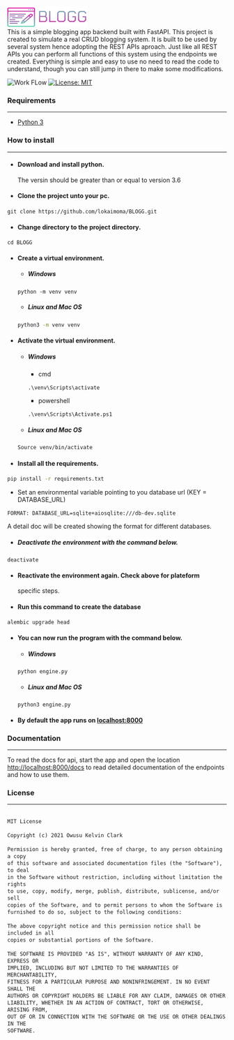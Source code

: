 ![BLOGG Log](assets/blog_logo.png)   
This is a simple blogging app backend built with FastAPI.
This project is created to simulate a real CRUD blogging system.
It is built to be used by several system hence adopting the REST APIs aproach.
Just like all REST APIs you can perform all functions of this system using the endpoints we created.
Everything is simple and easy to use no need to read the code to understand, though you can still jump in there to 
make some modifications.

![Work FLow](https://github.com/lokaimoma/BLOGG/actions/workflows/run_test.yml/badge.svg)
[![License: MIT](https://img.shields.io/badge/License-MIT-yellow.svg)](https://github.com/lokaimoma/BLOGG/blob/main/LICENSE)

### Requirements
- - -
+ [Python 3](https://www.python.org/downloads/)

### How to install
- - -
+ #### Download and install python. 
  The versin should be greater than or equal to version 3.6
+ #### Clone the project unto your pc.
```
git clone https://github.com/lokaimoma/BLOGG.git
```
+ #### Change directory to the project directory.
```
cd BLOGG
```
+ #### Create a virtual environment.
    + ##### Windows
    ```
    python -m venv venv
    ```
    + ##### Linux and Mac OS
    ```bash
    python3 -m venv venv
    ```
+ #### Activate the virtual environment.
    + ##### Windows
        + cmd
        ```
        .\venv\Scripts\activate
        ```
        + powershell
        ```
        .\venv\Scripts\Activate.ps1
        ```
    + ##### Linux and Mac OS
    ```bash
    Source venv/bin/activate
    ```
+ #### Install all the requirements.
```bash
pip install -r requirements.txt
```
+ Set an environmental variable pointing to you database url (KEY = DATABASE_URL)
 ```
 FORMAT: DATABASE_URL=sqlite+aiosqlite:///db-dev.sqlite
 ```
 A detail doc will be created showing the format for different databases.
+ ##### Deactivate the environment with the command below.
```
deactivate
```
+ #### Reactivate the environment again. Check above for plateform
  specific steps.
+ #### Run this command to create the database
```
alembic upgrade head
```
+ #### You can now run the program with the command below.
    + ##### Windows
    ```
    python engine.py
    ```
    + ##### Linux and Mac OS
    ```
    python3 engine.py
    ```
 + #### By default the app runs on [localhost:8000](#)

### Documentation
- - -
To read the docs for api, start the app and open the location [http://localhost:8000/docs](#)
to read detailed documentation of the endpoints and how to use them.

### License
- - - 
```
      
MIT License

Copyright (c) 2021 Owusu Kelvin Clark

Permission is hereby granted, free of charge, to any person obtaining a copy
of this software and associated documentation files (the "Software"), to deal
in the Software without restriction, including without limitation the rights
to use, copy, modify, merge, publish, distribute, sublicense, and/or sell
copies of the Software, and to permit persons to whom the Software is
furnished to do so, subject to the following conditions:

The above copyright notice and this permission notice shall be included in all
copies or substantial portions of the Software.

THE SOFTWARE IS PROVIDED "AS IS", WITHOUT WARRANTY OF ANY KIND, EXPRESS OR
IMPLIED, INCLUDING BUT NOT LIMITED TO THE WARRANTIES OF MERCHANTABILITY,
FITNESS FOR A PARTICULAR PURPOSE AND NONINFRINGEMENT. IN NO EVENT SHALL THE
AUTHORS OR COPYRIGHT HOLDERS BE LIABLE FOR ANY CLAIM, DAMAGES OR OTHER
LIABILITY, WHETHER IN AN ACTION OF CONTRACT, TORT OR OTHERWISE, ARISING FROM,
OUT OF OR IN CONNECTION WITH THE SOFTWARE OR THE USE OR OTHER DEALINGS IN THE
SOFTWARE.
```
